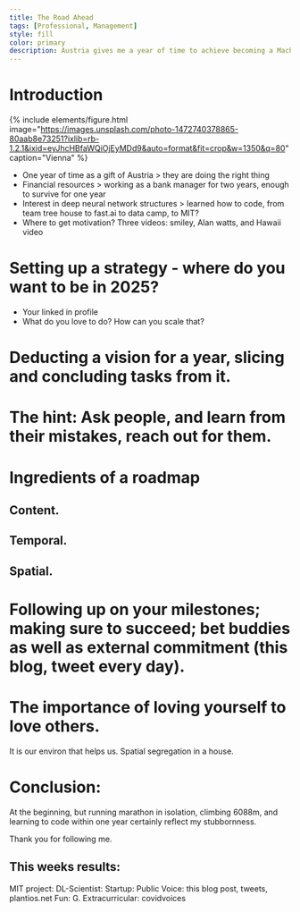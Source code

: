 ```yaml
---
title: The Road Ahead
tags: [Professional, Management]
style: fill
color: primary
description: Austria gives me a year of time to achieve becoming a Machine Learning Engineer with the MIT.
---
```

# Introduction

{% include elements/figure.html image="https://images.unsplash.com/photo-1472740378865-80aab8e73251?ixlib=rb-1.2.1&ixid=eyJhcHBfaWQiOjEyMDd9&auto=format&fit=crop&w=1350&q=80" caption="Vienna" %}

- One year of time as a gift of Austria > they are doing the right thing
- Financial resources > working as a bank manager for two years, enough to survive for one year
- Interest in deep neural network structures > learned how to code, from team tree house to fast.ai to data camp, to MIT?
- Where to get motivation? Three videos: smiley, Alan watts, and Hawaii video

# Setting up a strategy - where do you want to be in 2025?
- Your linked in profile
- What do you love to do? How can you scale that?

# Deducting a vision for a year, slicing and concluding tasks from it.

# The hint: Ask people, and learn from their mistakes, reach out for them.

# Ingredients of a roadmap
## Content.
## Temporal.
## Spatial.

# Following up on your milestones;  making sure to succeed; bet buddies as well as external commitment (this blog, tweet every day).

# The importance of loving yourself to love others. 
It is our environ that helps us. 
Spatial segregation in a house.

# Conclusion:
At the beginning, but running marathon in isolation, climbing 6088m, and learning to code within one year certainly reflect my stubbornness.

Thank you for following me.

## This weeks results:
MIT project: 
DL-Scientist:
Startup: 
Public Voice: this blog post, tweets, plantios.net
Fun: G.
Extracurricular: covidvoices
